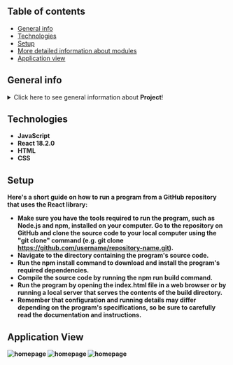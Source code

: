 
## Table of contents
* [General info](#general-info)
* [Technologies](#technologies)
* [Setup](#setup)
* [More detailed information about modules](#more-detailed-information-about-modules)
* [Application view](#application-view)

## General info
<details>
<summary>Click here to see general information about <b>Project</b>!</summary>
  
<b>Website Design for a 3D Scanning, Digitization, and Design Company

Our proposed project is to design a new website for a company specializing in 3D scanning, digitization, and design services. The website will be a platform for the company to showcase their expertise and services to potential customers, as well as to provide information on their capabilities and experience in the industry.

The website will have a modern and visually appealing design that highlights the company's brand and services. It will be optimized for user experience, with clear navigation and easy-to-use features that allow visitors to quickly find the information they need. The website will also be fully responsive, ensuring that it is accessible and easy to use on any device, including desktops, laptops, tablets, and mobile phones.
</details>

## Technologies
* JavaScript
* React 18.2.0
* HTML
* CSS



## Setup
Here's a short guide on how to run a program from a GitHub repository that uses the React library:

* Make sure you have the tools required to run the program, such as Node.js and npm, installed on your computer.
Go to the repository on GitHub and clone the source code to your local computer using the "git clone" command (e.g. git clone https://github.com/username/repository-name.git).
* Navigate to the directory containing the program's source code.
* Run the npm install command to download and install the program's required dependencies.
* Compile the source code by running the npm run build command.
* Run the program by opening the index.html file in a web browser or by running a local server that serves the contents of the build directory.
* Remember that configuration and running details may differ depending on the program's specifications, so be sure to carefully read the documentation and instructions.


## Application View

![homepage](https://user-images.githubusercontent.com/118369975/232060058-b5ddec4e-a384-4936-a981-8c74a1dd6810.png)
![homepage](https://user-images.githubusercontent.com/118369975/232060061-27dbb97c-8e4a-4354-bc47-e99f43a11a94.png)
![homepage](https://user-images.githubusercontent.com/118369975/232060062-f2ea82b6-cff4-4008-bec4-046aa915773f.png)


